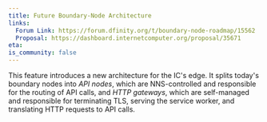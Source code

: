 ```yaml
---
title: Future Boundary-Node Architecture
links:
  Forum Link: https://forum.dfinity.org/t/boundary-node-roadmap/15562
  Proposal: https://dashboard.internetcomputer.org/proposal/35671
eta:
is_community: false
---
```


This feature introduces a new architecture for the IC's edge. It splits today's boundary nodes into _API nodes_, which are NNS-controlled and responsible for the routing of API calls, and _HTTP gateways_, which are self-managed and responsible for terminating TLS, serving the service worker, and translating HTTP requests to API calls.
